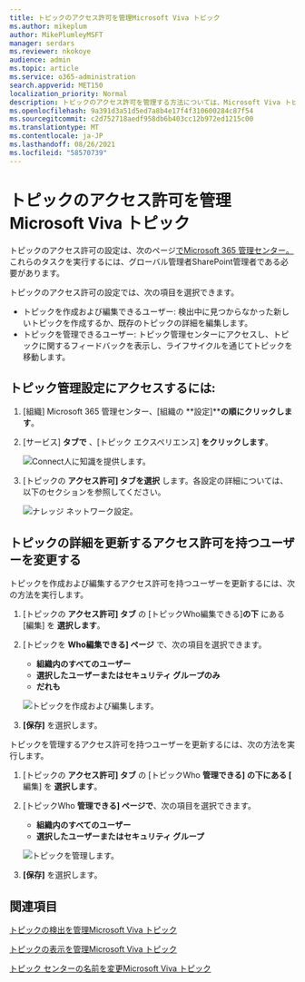 ```yaml
---
title: トピックのアクセス許可を管理Microsoft Viva トピック
ms.author: mikeplum
author: MikePlumleyMSFT
manager: serdars
ms.reviewer: nkokoye
audience: admin
ms.topic: article
ms.service: o365-administration
search.appverid: MET150
localization_priority: Normal
description: トピックのアクセス許可を管理する方法については、Microsoft Viva トピック。
ms.openlocfilehash: 9a391d3a51d5ed7a8b4e17f4f310600284c87f54
ms.sourcegitcommit: c2d752718aedf958db6b403cc12b972ed1215c00
ms.translationtype: MT
ms.contentlocale: ja-JP
ms.lasthandoff: 08/26/2021
ms.locfileid: "58570739"
---
```

# <a name="manage-topic-permissions-in-microsoft-viva-topics"></a>トピックのアクセス許可を管理Microsoft Viva トピック

トピックのアクセス許可の設定は、次のページ[でMicrosoft 365 管理センター。](https://admin.microsoft.com) これらのタスクを実行するには、グローバル管理者SharePoint管理者である必要があります。

トピックのアクセス許可の設定では、次の項目を選択できます。

- トピックを作成および編集できるユーザー: 検出中に見つからなかった新しいトピックを作成するか、既存のトピックの詳細を編集します。
- トピックを管理できるユーザー: トピック管理センターにアクセスし、トピックに関するフィードバックを表示し、ライフサイクルを通じてトピックを移動します。

## <a name="to-access-topics-management-settings"></a>トピック管理設定にアクセスするには:

1. [組織] Microsoft 365 管理センター、[組織の **設定]****の順にクリックします**。
2. [サービス] **タブで** 、[トピック エクスペリエンス] **をクリックします**。

    ![Connect人に知識を提供します。](../media/admin-org-knowledge-options-completed.png) 

3. [トピックの **アクセス許可] タブを選択** します。各設定の詳細については、以下のセクションを参照してください。

    ![ナレッジ ネットワーク設定。](../media/knowledge-network-settings-topic-permissions.png) 

## <a name="change-who-has-permissions-to-update-topic-details"></a>トピックの詳細を更新するアクセス許可を持つユーザーを変更する

トピックを作成および編集するアクセス許可を持つユーザーを更新するには、次の方法を実行します。

1. [トピックの **アクセス許可] タブ** の [トピックWho編集できる]**の下** にある [編集] を **選択します**。
2. [トピックを **Who編集できる] ページ** で、次の項目を選択できます。
    - **組織内のすべてのユーザー**
    - **選択したユーザーまたはセキュリティ グループのみ**
    - **だれも**

    ![トピックを作成および編集します。](../media/k-manage-who-can-create-and-edit.png)  

3. **[保存]** を選択します。

トピックを管理するアクセス許可を持つユーザーを更新するには、次の方法を実行します。

1. [トピックの **アクセス許可] タブ** の [トピックWho **管理できる] の下にある [** 編集] を **選択します**。
2. [トピックWho **管理できる] ページで**、次の項目を選択できます。
    - **組織内のすべてのユーザー**
    - **選択したユーザーまたはセキュリティ グループ**

    ![トピックを管理します。](../media/k-manage-who-can-manage-topics.png)  

3. **[保存]** を選択します。

## <a name="see-also"></a>関連項目

[トピックの検出を管理Microsoft Viva トピック](topic-experiences-discovery.md)

[トピックの表示を管理Microsoft Viva トピック](topic-experiences-knowledge-rules.md)

[トピック センターの名前を変更Microsoft Viva トピック](topic-experiences-administration.md)
